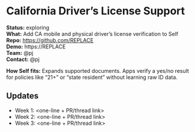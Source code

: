 # California Driver’s License Support

**Status:** exploring  
**What:** Add CA mobile and physical driver’s license verification to Self  
**Repo:** https://github.com/REPLACE  
**Demo:** https://REPLACE  
**Team:** @pj  
**Contact:** @pj

**How Self fits:** Expands supported documents. Apps verify a yes/no result for policies like “21+” or “state resident” without learning raw ID data.

## Updates

- Week 1: <one-line + PR/thread link>
- Week 2: <one-line + PR/thread link>
- Week 3: <one-line + PR/thread link>
